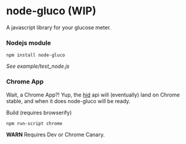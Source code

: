# node-gluco (WIP)

A javascript library for your glucose meter.


### Nodejs module

    npm install node-gluco

*See example/test_node.js*


### Chrome App

Wait, a Chrome App?! Yup, the [hid](https://developer.chrome.com/apps/hid) api will (eventually) land on Chrome stable, and when it does node-gluco will be ready.

Build (requires browserify)

    npm run-script chrome

**WARN** Requires Dev or Chrome Canary.